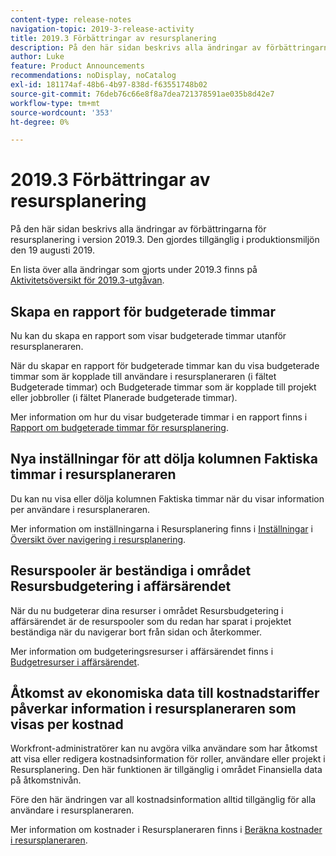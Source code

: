 ```yaml
---
content-type: release-notes
navigation-topic: 2019-3-release-activity
title: 2019.3 Förbättringar av resursplanering
description: På den här sidan beskrivs alla ändringar av förbättringarna för resursplanering i version 2019.3. Den gjordes tillgänglig i produktionsmiljön den 19 augusti 2019.
author: Luke
feature: Product Announcements
recommendations: noDisplay, noCatalog
exl-id: 181174af-48b6-4b97-838d-f63551748b02
source-git-commit: 76deb76c66e8f8a7dea721378591ae035b8d42e7
workflow-type: tm+mt
source-wordcount: '353'
ht-degree: 0%

---
```


# 2019.3 Förbättringar av resursplanering

På den här sidan beskrivs alla ändringar av förbättringarna för resursplanering i version 2019.3. Den gjordes tillgänglig i produktionsmiljön den 19 augusti 2019.

En lista över alla ändringar som gjorts under 2019.3 finns på [Aktivitetsöversikt för 2019.3-utgåvan](../../../../product-announcements/product-releases/quarterly-release-archive/2019.3-release-activity/2019.3-release-activity-overview.md).

## Skapa en rapport för budgeterade timmar

Nu kan du skapa en rapport som visar budgeterade timmar utanför resursplaneraren.

När du skapar en rapport för budgeterade timmar kan du visa budgeterade timmar som är kopplade till användare i resursplaneraren (i fältet Budgeterade timmar) och Budgeterade timmar som är kopplade till projekt eller jobbroller (i fältet Planerade budgeterade timmar).

Mer information om hur du visar budgeterade timmar i en rapport finns i [Rapport om budgeterade timmar för resursplanering](../../../../resource-mgmt/resource-planning/report-on-budgeted-hours.md).

## Nya inställningar för att dölja kolumnen Faktiska timmar i resursplaneraren

Du kan nu visa eller dölja kolumnen Faktiska timmar när du visar information per användare i resursplaneraren.

Mer information om inställningarna i Resursplanering finns i [Inställningar](../../../../resource-mgmt/resource-planning/resource-planner-navigation.md#settings) i [Översikt över navigering i resursplanering](../../../../resource-mgmt/resource-planning/resource-planner-navigation.md).

## Resurspooler är beständiga i området Resursbudgetering i affärsärendet

När du nu budgeterar dina resurser i området Resursbudgetering i affärsärendet är de resurspooler som du redan har sparat i projektet beständiga när du navigerar bort från sidan och återkommer.

Mer information om budgeteringsresurser i affärsärendet finns i [Budgetresurser i affärsärendet](../../../../manage-work/projects/define-a-business-case/budget-resources-in-business-case.md).

## Åtkomst av ekonomiska data till kostnadstariffer påverkar information i resursplaneraren som visas per kostnad

Workfront-administratörer kan nu avgöra vilka användare som har åtkomst att visa eller redigera kostnadsinformation för roller, användare eller projekt i Resursplanering. Den här funktionen är tillgänglig i området Finansiella data på åtkomstnivån.

Före den här ändringen var all kostnadsinformation alltid tillgänglig för alla användare i resursplaneraren.

Mer information om kostnader i Resursplaneraren finns i [Beräkna kostnader i resursplaneraren](../../../../resource-mgmt/resource-planning/calculate-costs-resource-planner.md).

